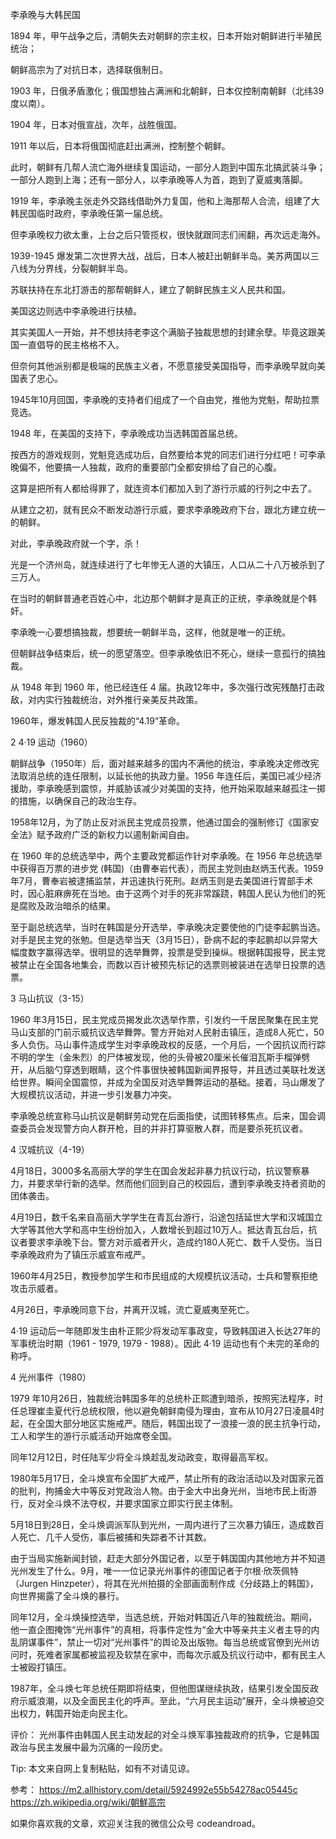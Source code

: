 李承晚与大韩民国

1894 年，甲午战争之后，清朝失去对朝鲜的宗主权，日本开始对朝鲜进行半殖民统治；

朝鲜高宗为了对抗日本，选择联俄制日。

1903 年，日俄矛盾激化；俄国想独占满洲和北朝鲜，日本仅控制南朝鲜（北纬39度以南）。

1904 年，日本对俄宣战，次年，战胜俄国。

1911 年以后，日本将俄国彻底赶出满洲，控制整个朝鲜。

此时，朝鲜有几帮人流亡海外继续复国运动，一部分人跑到中国东北搞武装斗争；一部分人跑到上海；还有一部分人，以李承晚等人为首，跑到了夏威夷落脚。

1919 年，李承晚主张走外交路线借助外力复国，他和上海那帮人合流，组建了大韩民国临时政府，李承晚任第一届总统。

但李承晚权力欲太重，上台之后只管揽权，很快就跟同志们闹翻，再次远走海外。

1939-1945 爆发第二次世界大战，战后，日本人被赶出朝鲜半岛。美苏两国以三八线为分界线，分裂朝鲜半岛。

苏联扶持在东北打游击的那帮朝鲜人，建立了朝鲜民族主义人民共和国。

美国这边则选中李承晚进行扶植。

其实美国人一开始，并不想扶持老李这个满脑子独裁思想的封建余孽。毕竟这跟美国一直倡导的民主格格不入。

但奈何其他派别都是极端的民族主义者，不愿意接受美国指导，而李承晚早就向美国表了忠心。

1945年10月回国，李承晚的支持者们组成了一个自由党，推他为党魁，帮助拉票竞选。

1948 年，在美国的支持下，李承晚成功当选韩国首届总统。

按西方的游戏规则，党魁竞选成功后，自然要给本党的同志们进行分红吧！可李承晚偏不，他要搞一人独裁，政府的重要部门全都安排给了自己的心腹。

这算是把所有人都给得罪了，就连资本们都加入到了游行示威的行列之中去了。

从建立之初，就有民众不断发动游行示威，要求李承晚政府下台，跟北方建立统一的朝鲜。

对此，李承晚政府就一个字，杀！

光是一个济州岛，就连续进行了七年惨无人道的大镇压，人口从二十八万被杀到了三万人。

在当时的朝鲜普通老百姓心中，北边那个朝鲜才是真正的正统，李承晚就是个韩奸。

李承晚一心要想搞独裁，想要统一朝鲜半岛，这样，他就是唯一的正统。

但朝鲜战争结束后，统一的愿望落空。但李承晚依旧不死心，继续一意孤行的搞独裁。

从 1948 年到 1960 年，他已经连任 4 届。执政12年中，多次强行改宪残酷打击政敌，对内实行独裁统治，对外推行亲美反共政策。

1960年，爆发韩国人民反独裁的“4.19”革命。



2 4·19 运动（1960）

朝鲜战争（1950年）后，面对越来越多的国内不满他的统治，李承晚决定修改宪法取消总统的连任限制，以延长他的执政力量。1956 年连任后，美国已减少经济援助，李承晚感到震惊，并威胁该减少对美国的支持，他开始采取越来越孤注一掷的措施，以确保自己的政治生存。

1958年12月，为了防止反对派民主党成员投票，他通过国会的强制修订《国家安全法》赋予政府广泛的新权力以遏制新闻自由。

在 1960 年的总统选举中，两个主要政党都运作针对李承晚。在 1956 年总统选举中获得百万票的进步党 (韩国)（由曹奉岩代表），而民主党则由赵炳玉代表。1959年7月，曹奉岩被逮捕监禁，并迅速执行死刑。赵炳玉则是去美国进行胃部手术时，因心脏麻痹死在当地。由于这两个对手的死非常蹊跷，韩国人民认为他们的死是腐败及政治暗杀的结果。

至于副总统选举，当时在韩国是分开选举，李承晚决定要使他的门徒李起鹏当选。对手是民主党的张勉。但是选举当天（3月15日），卧病不起的李起鹏却以异常大幅度数字赢得选举。很明显的选举舞弊，投票是受到操纵。根据韩国报导，民主党被禁止在全国各地集会，而数以百计被预先标记的选票则被装进在选举日投票的选票。



3 马山抗议（3-15）

1960 年3月15日，民主党成员揭发此次选举作票，引发约一千居民聚集在民主党马山支部的门前示威抗议选举舞弊。警方开始对人民射击镇压，造成8人死亡，50多人负伤。马山事件造成学生对李承晚政权的反感，一个月后，一个因抗议而行踪不明的学生（金朱烈）的尸体被发现，他的头骨被20厘米长催泪瓦斯手榴弹劈开，从后脑勺穿透到眼睛，这个件事很快被韩国新闻界报导，并且透过美联社发送给世界。瞬间全国震惊，并成为全国反对选举舞弊运动的基础。接着，马山爆发了大规模抗议活动，并进一步引发暴力冲突。

李承晚总统宣称马山抗议是朝鲜劳动党在后面指使，试图转移焦点。后来，国会调查委员会发现警方向人群开枪，目的并非打算驱散人群，而是要杀死抗议者。



4 汉城抗议（4-19）

4月18日，3000多名高丽大学的学生在国会发起非暴力抗议行动，抗议警察暴力，并要求举行新的选举。然而他们回到自己的校园后，遭到李承晚支持者资助的团体袭击。

4月19日，数千名来自高丽大学学生在青瓦台游行，沿途包括延世大学和汉城国立大学等其他大学和高中生纷纷加入，人数增长到超过10万人。抵达青瓦台后，抗议者要求李承晚下台。警方对示威者开火，造成约180人死亡、数千人受伤。当日李承晚政府为了镇压示威宣布戒严。

1960年4月25日，教授参加学生和市民组成的大规模抗议活动，士兵和警察拒绝攻击示威者。

4月26日，李承晚同意下台，并离开汉城，流亡夏威夷至死亡。

4·19 运动后一年随即发生由朴正熙少将发动军事政变，导致韩国进入长达27年的军事统治时期（1961 - 1979, 1979 - 1988）。因此 4·19 运动也有个未完的革命的称呼。


4 光州事件（1980）

1979 年10月26日，独裁统治韩国多年的总统朴正熙遭到暗杀，按照宪法程序，时任总理崔圭夏代行总统权限，他以避免朝鲜南侵为理由，宣布从10月27日凌晨4时起，在全国大部分地区实施戒严。随后，韩国出现了一浪接一浪的民主抗争行动，工人和学生的游行示威活动开始席卷全国。

同年12月12日，时任陆军少将全斗焕趁乱发动政变，取得最高军权。

1980年5月17日，全斗焕宣布全国扩大戒严，禁止所有的政治活动以及对国家元首的批判，拘捕金大中等反对党政治人物。由于金大中出身光州，当地市民上街游行，反对全斗焕不法夺权，并要求国家立即实行民主体制。

5月18日到28日，全斗焕调派军队到光州，一周内进行了三次暴力镇压，造成数百人死亡、几千人受伤，事后被捕和失踪者不计其数。

由于当局实施新闻封锁，赶走大部分外国记者，以至于韩国国内其他地方并不知道光州发生了什么。9月，唯一一位记录光州事件的德国记者于尔根·欣茨佩特（Jurgen Hinzpeter），将其在光州拍摄的全部画面制作成《分歧路上的韩国》，向世界揭露了全斗焕的暴行。

同年12月，全斗焕操控选举，当选总统，开始对韩国近八年的独裁统治。期间，他一直企图掩饰“光州事件”的真相，将事件定性为“金大中等亲共主义者主导的内乱阴谋事件”，禁止一切对“光州事件”的舆论及出版物。每当总统或官僚到光州访问时，死难者家属都被监视及软禁在家中，而每次示威及抗议行动中，都有民主人士被殴打镇压。

1987年，全斗焕七年总统任期即将结束，但他图谋继续执政，结果引发全国反政府示威浪潮，以及全面民主化的呼声。至此，“六月民主运动”展开，全斗焕被迫交出权力，韩国开始走向民主化。



评价：
光州事件由韩国人民主动发起的对全斗焕军事独裁政府的抗争，它是韩国政治与民主发展中最为沉痛的一段历史。



Tip: 本文来自网上复制粘贴，如有不对请见谅。



参考：
https://m2.allhistory.com/detail/5924992e55b54278ac05445c
https://zh.wikipedia.org/wiki/朝鮮高宗

如果你喜欢我的文章，欢迎关注我的微信公众号 codeandroad。